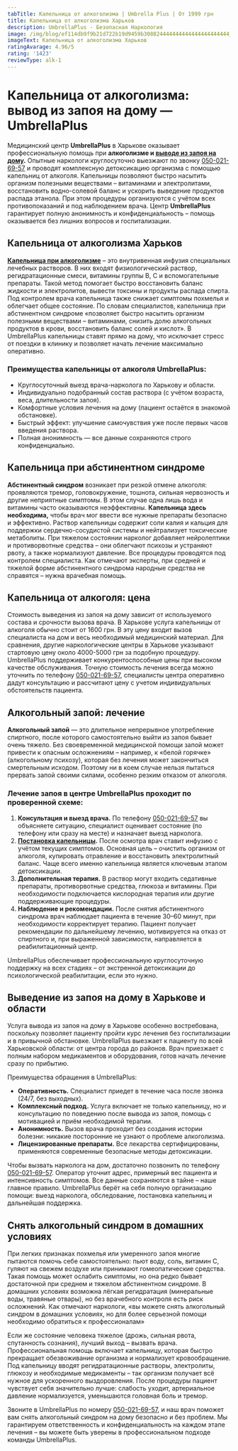 ```yaml
---
tabTitle: Капельница от алкоголизма | Umbrella Plus | От 1999 грн
title: Капельница от алкоголизма Харьков
description: UmbrellaPlus - Безопасная Наркология
image: /img/blog/ef114db9f9b21d722b19d9459b308824444444444444444444444_high.jpg
imageText: Капельница от алкоголизма Харьков
ratingAvarage: 4.96/5
rating: '1423'
reviewType: alk-1
---
```


# Капельница от алкоголизма: вывод из запоя на дому — UmbrellaPlus

Медицинский центр **UmbrellaPlus** в Харькове оказывает профессиональную помощь при **алкоголизме и [выводе из запоя на дому](https://umbrella-plus.com.ua/kharkiv/vivod-iz-zapoia-na-domy-kharkiv/).** Опытные наркологи круглосуточно выезжают по звонку [050-021-69-57](tel:0500216957) и проводят комплексную детоксикацию организма с помощью капельниц от алкоголя. Капельницы позволяют быстро насытить организм полезными веществами – витаминами и электролитами, восстановить водно-солевой баланс и ускорить выведение продуктов распада этанола. При этом процедуры организуются с учётом всех противопоказаний и под наблюдением врача. Центр **UmbrellaPlus** гарантирует полную анонимность и конфиденциальность – помощь оказывается без лишних вопросов и госпитализации.

## Капельница от алкоголизма Харьков

**[Капельница при алкоголизме](https://umbrella-plus.com.ua/kharkiv/kapelnica_ot_alkogola_kharkiv/)** – это внутривенная инфузия специальных лечебных растворов. В них входят физиологический раствор, регидратационные смеси, витамины группы B, C и вспомогательные препараты. Такой метод помогает быстро восстановить баланс жидкости и электролитов, вывести токсины и продукты распада спирта. Под контролем врача капельница также снижает симптомы похмелья и облегчает общее состояние. По словам специалистов, капельница при абстинентном синдроме «позволяет быстро насытить организм полезными веществами – витаминами, снизить долю алкогольных продуктов в крови, восстановить баланс солей и кислот». В UmbrellaPlus капельницы ставят прямо на дому, что исключает стресс от поездки в клинику и позволяет начать лечение максимально оперативно.

### Преимущества капельницы от алкоголя UmbrellaPlus:

* Круглосуточный выезд врача-нарколога по Харькову и области.
* Индивидуально подобранный состав раствора (с учётом возраста, веса, длительности запоя).
* Комфортные условия лечения на дому (пациент остаётся в знакомой обстановке).
* Быстрый эффект: улучшение самочувствия уже после первых часов введения раствора.
* Полная анонимность — все данные сохраняются строго конфиденциально.

## Капельница при абстинентном синдроме

**Абстинентный синдром** возникает при резкой отмене алкоголя: проявляются тремор, головокружение, тошнота, сильная нервозность и другие неприятные симптомы. В этом случае одна лишь вода и витамины часто оказываются неэффективны. **Капельница здесь необходима,** чтобы врач мог ввести все нужные препараты безопасно и эффективно. Раствор капельницы содержит соли калия и кальция для поддержки сердечно-сосудистой системы и нейтрализует токсические метаболиты. При тяжелом состоянии нарколог добавляет нейролептики и противорвотные средства – они облегчают психозы и устраняют рвоту, а также нормализуют давление. Все процедуры проводятся под контролем специалиста. Как отмечают эксперты, при средней и тяжелой форме абстинентного синдрома народные средства не справятся – нужна врачебная помощь.

## Капельница от алкоголя: цена

Стоимость выведения из запоя на дому зависит от используемого состава и срочности вызова врача. В Харькове услуга капельницы от алкоголя обычно стоит от 1600 грн. В эту цену входит вызов специалиста на дом и весь необходимый медицинский материал. Для сравнения, другие наркологические центры в Харькове указывают стартовую цену около 4000-5000 грн за подобную процедуру. UmbrellaPlus поддерживает конкурентоспособные цены при высоком качестве обслуживания. Точную стоимость лечения всегда можно уточнить по телефону [050-021-69-57](tel:0500216957), специалисты центра оперативно дадут консультацию и рассчитают цену с учетом индивидуальных обстоятельств пациента.

## Алкогольный запой: лечение

**Алкогольный запой** — это длительное непрерывное употребление спиртного, после которого самостоятельно выйти из запоя бывает очень тяжело. Без своевременной медицинской помощи запой может привести к опасным осложнениям – например, к «белой горячке» (алкогольному психозу), которая без лечения может закончиться смертельным исходом. Поэтому ни в коем случае нельзя пытаться прервать запой своими силами, особенно резким отказом от алкоголя.

### Лечение запоя в центре UmbrellaPlus проходит по проверенной схеме:

1. **Консультация и выезд врача.** По телефону [050-021-69-57](tel:0500216957) вы объясняете ситуацию, специалист оценивает состояние (по телефону или сразу на месте) и назначает выезд нарколога.
2. **[Постановка капельницы](https://umbrella-plus.com.ua/kharkiv/kapelnica_ot_alkogola_na_domy_kharkiv/).** После осмотра врач ставит инфузию с учётом текущих симптомов. Основная цель – очистить организм от алкоголя, купировать отравление и восстановить электролитный баланс. Чаще всего именно капельница является ключевым этапом детоксикации.
3. **Дополнительная терапия.** В раствор могут входить седативные препараты, противорвотные средства, глюкоза и витамины. При необходимости подключается кислородная терапия или другие поддерживающие процедуры.
4. **Наблюдение и рекомендации.** После снятия абстинентного синдрома врач наблюдает пациента в течение 30–60 минут, при необходимости корректирует терапию. Пациент получает рекомендации по дальнейшему лечению, мотивируется на отказ от спиртного и, при выраженной зависимости, направляется в реабилитационный центр.

UmbrellaPlus обеспечивает профессиональную круглосуточную поддержку на всех стадиях – от экстренной детоксикации до психологической реабилитации, если это нужно.

## Выведение из запоя на дому в Харькове и области

Услуга вывода из запоя на дому в Харькове особенно востребована, поскольку позволяет пациенту пройти курс лечения без госпитализации и в привычной обстановке. UmbrellaPlus выезжает к пациенту по всей Харьковской области: от центра города до районов. Врач приезжает с полным набором медикаментов и оборудования, готов начать лечение сразу по прибытию.

Преимущества обращения в UmbrellaPlus:

* **Оперативность.** Специалист приедет в течение часа после звонка (24/7, без выходных).
* **Комплексный подход.** Услуга включает не только капельницу, но и консультацию по поведению после вывода из запоя, помощь с мотивацией и приём необходимой терапии.
* **Анонимность.** Вызов врача проходит без создания истории болезни: никакие посторонние не узнают о проблеме алкоголизма.
* **Лицензированные препараты.** Все лекарства сертифицированы, применяются современные безопасные методы детоксикации.

Чтобы вызвать нарколога на дом, достаточно позвонить по телефону [050-021-69-57](tel:0500216957). Оператор уточнит адрес, примерный вес пациента и интенсивность симптомов. Все данные сохраняются в тайне – наше главное правило. UmbrellaPlus берёт на себя полную организацию помощи: выезд нарколога, обследование, постановка капельниц и дальнейшая поддержка.

## Снять алкогольный синдром в домашних условиях

При легких признаках похмелья или умеренного запоя многие пытаются помочь себе самостоятельно: пьют воду, соль, витамин C, гуляют на свежем воздухе или принимают гомеопатические средства. Такая помощь может ослабить симптомы, но она редко бывает достаточной при среднем и тяжелом абстинентном синдроме. В домашних условиях возможна лёгкая регидратация (минеральные воды, травяные отвары), но без врачебного контроля есть риск осложнений. Как отмечают наркологи, «вы можете снять алкогольный синдром в домашних условиях, но для более серьезной помощи необходимо обратиться к профессионалам»

Если же состояние человека тяжелое (дрожь, сильная рвота, спутанность сознания), лучший выход – вызвать врача. Профессиональная помощь включает капельницу, которая быстро прекращает обезвоживание организма и нормализует кровообращение. Под капельницу вводят регидратационные растворы, электролиты, глюкозу и необходимые медикаменты – так организм получает всё нужное для ускоренного выздоровления. После процедуры пациент чувствует себя значительно лучше: слабость уходит, артериальное давление нормализуется, уменьшаются головная боль и тремор.

Звоните в UmbrellaPlus по номеру [050-021-69-57](tel:0500216957), и наш врач поможет вам снять алкогольный синдром на дому безопасно и без проблем. Мы гарантируем ответственность и конфиденциальность на каждом этапе лечения – вы можете быть уверены в профессиональном подходе команды UmbrellaPlus.
